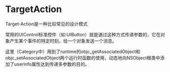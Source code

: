 # TargetAction
Target-Action是一种比较常见的设计模式

常用的UIControl标准控件（如:UIButton）就是通过这种方式传递参数的，它在对象产生某个事件的特定时刻，给一个对象发送一个消息。
 
这里（Category中）用到了runtime的objc_getAssociatedObject和objc_setAssociatedObject两个运行时函数的使用，动态地向NSObject根类中添加了userInfo属性达到传递多参数的目的。
